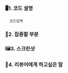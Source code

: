 ### 🖥1. 코드 설명
   <pre><code>  코드입력  </code></pre>



### 🔎2. 집중할 부분



### 🖼3. 스크린샷



### 📢4. 리뷰어에게 하고싶은 말
